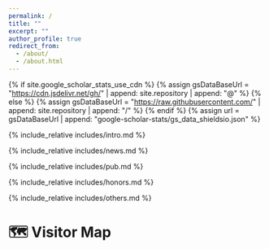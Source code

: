 ```yaml
---
permalink: /
title: ""
excerpt: ""
author_profile: true
redirect_from: 
  - /about/
  - /about.html
---
```


{% if site.google_scholar_stats_use_cdn %}
{% assign gsDataBaseUrl = "https://cdn.jsdelivr.net/gh/" | append: site.repository | append: "@" %}
{% else %}
{% assign gsDataBaseUrl = "https://raw.githubusercontent.com/" | append: site.repository | append: "/" %}
{% endif %}
{% assign url = gsDataBaseUrl | append: "google-scholar-stats/gs_data_shieldsio.json" %}

<span class='anchor' id='about-me'></span>

{% include_relative includes/intro.md %}

{% include_relative includes/news.md %}

{% include_relative includes/pub.md %}

{% include_relative includes/honors.md %}

{% include_relative includes/others.md %}

# 🗺️ Visitor Map
<!-- <script type="text/javascript" src="//rf.revolvermaps.com/0/0/8.js?i=5z8wae07som&amp;m=0&amp;c=ff0000&amp;cr1=ffffff&amp;f=arial&amp;l=33" async="async"></script> -->

<script type='text/javascript' id='clustrmaps' src='//cdn.clustrmaps.com/map_v2.js?cl=ffffff&w=300&t=n&d=3vCdlQ5nZ746LFembNtGDtjeUj5yZCvzbpyNXyAc-zI'></script>